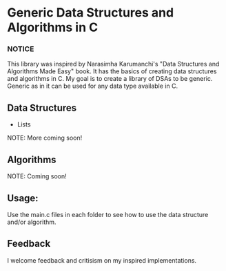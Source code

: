 # Generic Data Structures and Algorithms in C
### NOTICE
This library was inspired by Narasimha Karumanchi's "Data Structures and
Algorithms Made Easy" book. It has the basics of creating data structures and
algorithms in C. My goal is to create a library of DSAs to be generic. Generic
as in it can be used for any data type available in C.
## Data Structures
 * Lists

NOTE: More coming soon!
## Algorithms
NOTE: Coming soon!
## Usage:
Use the main.c files in each folder to see how to use the data structure and/or
algorithm.
## Feedback
I welcome feedback and critisism on my inspired implementations.
